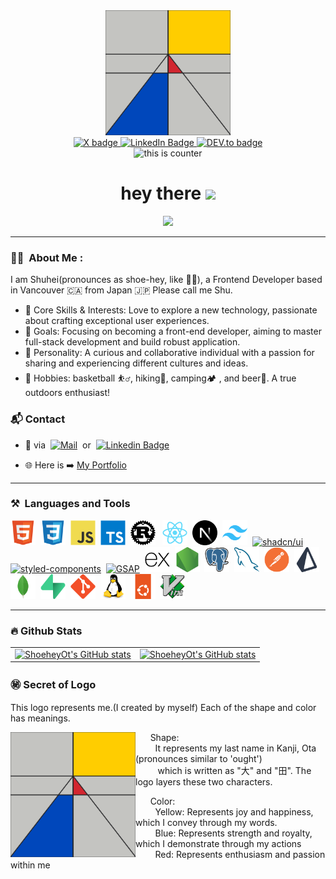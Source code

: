<div id="header" align="center">
    <img src="public/logo.svg" width="200" />
    <div id="badge">
        <a href="https://twitter.com/Shuhei_Ota" target="_blank">
        <img src="https://img.shields.io/badge/x.com-black?logo=X&logoColor=white&style=for-the-badge" alt="X badge"/>
        </a>
        <a href="https://www.linkedin.com/in/shuhei-ota-994287289/" target="_blank">
        <img src="https://img.shields.io/badge/LinkedIn-blue?logo=linkedin&logoColor=white&style=for-the-badge" alt="LinkedIn Badge" />
        </a>
        <a href="https://dev.to/shoeheyot" target="_blank">
        <img src="https://img.shields.io/badge/dev.to-black?logo=dev.to&logoColor=white&style=for-the-badge" alt="DEV.to badge"/>
        </a>
    </div>
    <img src="https://komarev.com/ghpvc/?username=ShoeheyOt&style=flat-square&color=blue" alt="this is counter"/>
    <h1>hey there
    <img src="https://i.giphy.com/media/v1.Y2lkPTc5MGI3NjExOHZiNXd2NTFjMGJnamZ2aGd0cjVxbTI0d3F5dGd5bmY3YmZvcTlleCZlcD12MV9pbnRlcm5hbF9naWZfYnlfaWQmY3Q9cw/hvRJCLFzcasrR4ia7z/giphy.gif" width="30px"/>
    </h1>
</div>
<div align="center">
    <img src="https://i.giphy.com/media/v1.Y2lkPTc5MGI3NjExeWF5bm5pYTIydjlsYm91Z241Z3B0NXdiOTRqNGQ1NjQ0Z2hlN254NyZlcD12MV9pbnRlcm5hbF9naWZfYnlfaWQmY3Q9Zw/iIqmM5tTjmpOB9mpbn/giphy.gif"/>
</div>

---

### :man_technologist: &nbsp;About Me :

I am Shuhei(pronounces as shoe-hey, like :athletic_shoe::wave:), a Frontend Developer based in Vancouver :canada: from Japan :jp: Please call me Shu.

- :mag_right: Core Skills & Interests: Love to explore a new technology, passionate about crafting exceptional user experiences.
- :triangular_flag_on_post: Goals: Focusing on becoming a front-end developer, aiming to master full-stack development and build robust application.
- :bearded_person: Personality: A curious and collaborative individual with a passion for sharing and experiencing different cultures and ideas.
- :tada: Hobbies: basketball :basketball_man:, hiking:hiking_boot:, camping:camping: , and beer:beers:. A true outdoors enthusiast!

### :mailbox_with_mail: Contact

- :envelope_with_arrow: via &nbsp;[![Mail](https://img.shields.io/badge/-GMAIL-red?style=flat&logo=gmail&logoColor=white)](mailto:shuhei.ota.so@gmail.com) &nbsp;or &nbsp;[![Linkedin Badge](https://img.shields.io/badge/-Shu-blue?style=flat&logo=Linkedin&logoColor=white)](https://www.linkedin.com/in/shuhei-ota-994287289/)

- :globe_with_meridians: Here is :arrow_right:&nbsp;[My Portfolio](https://portfolio-theta-murex-82.vercel.app/)

---

### :hammer_and_pick: &nbsp;Languages and Tools

<p>
    <a href="https://developer.mozilla.org/en-US/docs/Web/HTML" target="_blank" rel="noreferrer"><img src="https://github.com/devicons/devicon/blob/master/icons/html5/html5-original.svg" title="html" alt="HTML" width="40" height="40"/></a>&nbsp;
    <a href="https://developer.mozilla.org/en-US/docs/Web/CSS"><img src="https://github.com/devicons/devicon/blob/master/icons/css3/css3-original.svg" title="css" alt="CSS" width="40" height="40"/></a>&nbsp;
    <a href="https://developer.mozilla.org/en-US/docs/Web/JavaScript"><img src="https://github.com/devicons/devicon/blob/master/icons/javascript/javascript-original.svg" title="Javascript" alt="Javascript" width="40" height="40"/></a>&nbsp;
    <a href="https://www.typescriptlang.org/"><img src="https://github.com/devicons/devicon/blob/master/icons/typescript/typescript-original.svg" title="Typescript" alt="Typescript" width="40" height="40"/></a>&nbsp;
    <a href="https://www.rust-lang.org/"><img src="https://github.com/devicons/devicon/blob/master/icons/rust/rust-original.svg" title="Rust" alt="Rust" width="40" height="40"/></a> &nbsp;
    <a href="https://react.dev/"><img src="https://github.com/devicons/devicon/blob/master/icons/react/react-original.svg" title="React" alt="React" width="40" height="40"/></a>&nbsp;
    <a href="https://nextjs.org/"><img src="https://github.com/devicons/devicon/blob/master/icons/nextjs/nextjs-original.svg" title="Nextjs" alt="Nextjs" width="40" height="40"/></a>&nbsp;
    <a href="https://tailwindcss.com/"><img src="https://github.com/devicons/devicon/blob/master/icons/tailwindcss/tailwindcss-original.svg" title="TailwindCSS" alt="TailwindCSS" width="40" height="40"/></a>&nbsp;
    <a href="https://ui.shadcn.com/"><img src="https://cdn.simpleicons.org/shadcnui" title="shadcn/ui" alt="shadcn/ui" width="40" height="40"/></a>&nbsp;
    <a href="https://styled-components.com/"><img src="https://cdn.simpleicons.org/styledcomponents" title="styled-components" alt="styled-components" width="40" height="40"/></a>&nbsp;
    <a href="https://gsap.com/"><img src="https://cdn.simpleicons.org/greensock" title="GSAP" alt="GSAP" width="40" height="40"/></a>&nbsp;
    <a href="https://expressjs.com/"><img src="https://github.com/devicons/devicon/blob/master/icons/express/express-original.svg" title="expressjs" alt="expressjs" width="40" height="40"/></a>&nbsp;
    <a href="https://nodejs.org/en"><img src="https://github.com/devicons/devicon/blob/master/icons/nodejs/nodejs-original.svg" title="node-js" alt="node-js" width="40" height="40"/></a>&nbsp;
    <a href="https://www.postgresql.org/"><img src="https://github.com/devicons/devicon/blob/master/icons/postgresql/postgresql-original.svg" title="postgreSQL" alt="postgreSQL" width="40" height="40"/></a>&nbsp;
    <a href="https://www.mysql.com/"><img src="https://github.com/devicons/devicon/blob/master/icons/mysql/mysql-original.svg" title="mysql" alt="mydql" width="40" height="40"/></a>&nbsp;
    <a href="https://www.postman.com/"><img src="https://github.com/devicons/devicon/blob/master/icons/postman/postman-original.svg" title="postman" alt="postman" width="40" height="40"/></a>&nbsp;
    <a href="https://www.prisma.io/"><img src="https://github.com/devicons/devicon/blob/master/icons/prisma/prisma-original.svg" title="prisma" alt="prisma" width="40" height="40"/></a>&nbsp;
    <a href="https://www.mongodb.com/"><img src="https://github.com/devicons/devicon/blob/master/icons/mongodb/mongodb-original.svg" title="mongoDB" alt="mongoDB" width="40" height="40"/></a>&nbsp;
    <a href="https://supabase.com/"><img src="https://github.com/devicons/devicon/blob/master/icons/supabase/supabase-original.svg" title="supabase" alt="supabase" width="40" height="40"/></a>&nbsp;
    <a href="https://git-scm.com/"><img src="https://github.com/devicons/devicon/blob/master/icons/git/git-original.svg" title="git" alt="git" width="40" height="40"/></a>&nbsp;
    <a href="https://www.linux.org/"><img src="https://github.com/devicons/devicon/blob/master/icons/linux/linux-original.svg" title="Linux" alt="Linux" width="40" height="40"/></a>&nbsp;
    <a href="https://ubuntu.com/"><img src="https://github.com/devicons/devicon/blob/master/icons/ubuntu/ubuntu-original.svg" title="Ubuntsu" alt="Ubuntsu" width="40" height="40"/></a>&nbsp;
    <a href="https://www.vim.org/"><img src="https://github.com/devicons/devicon/blob/master/icons/vim/vim-original.svg" title="VIM" alt="VIM" width="40" height="40"/></a>&nbsp;
</p>

---

### :fire:&nbsp;Github Stats

<table>
  <tr>
    <td align="center">
      <a href="http://www.github.com/ShoeheyOt">
        <img src="https://github-readme-stats.vercel.app/api?username=ShoeheyOt&show_icons=true&hide=&count_private=true&title_color=0891b2&text_color=ffffff&icon_color=0891b2&bg_color=1c1917&hide_border=true&show_icons=true" alt="ShoeheyOt's GitHub stats" />
      </a>
    </td>
    <td align="center">
      <a href="http://www.github.com/ShoeheyOt">
        <img src="https://github-readme-stats.vercel.app/api/top-langs/?username=ShoeheyOt&hide_progress=true&layout=compact&theme=vision-friendly-dark" alt="ShoeheyOt's GitHub stats" />
      </a>
    </td>
  </tr>
</table>

### :secret:&nbsp;Secret of Logo

This logo represents me.(I created by myself)
Each of the shape and color has meanings.

<div> 
  <img  align="left" src="public/logo.svg" width=200/>
</div>
<div >
  <p>&nbsp;&nbsp;&nbsp;&nbsp;&nbsp;&nbsp;Shape:</br>&nbsp;&nbsp;&nbsp;&nbsp;&nbsp;&nbsp;&nbsp;&nbsp;It represents my last name in Kanji, Ota (pronounces similar to 'ought') </br>&nbsp;&nbsp;&nbsp;&nbsp;&nbsp;&nbsp;&nbsp;&nbsp; which is written as "大" and "田". The logo layers these two characters.
  </p>
  <p>&nbsp;&nbsp;&nbsp;&nbsp;&nbsp;&nbsp;Color:</br>&nbsp;&nbsp;&nbsp;&nbsp;&nbsp;&nbsp;&nbsp;&nbsp;Yellow: Represents joy and happiness, which I convey through my words.</br>&nbsp;&nbsp;&nbsp;&nbsp;&nbsp;&nbsp;&nbsp;&nbsp;Blue: Represents strength and royalty, which I demonstrate through my actions</br>&nbsp;&nbsp;&nbsp;&nbsp;&nbsp;&nbsp;&nbsp;&nbsp;Red: Represents enthusiasm and passion within me
  </p>

</div>

<!---
ShoeheyOt/ShoeheyOt is a ✨ special ✨ repository because its `README.md` (this file) appears on your GitHub profile.
You can click the Preview link to take a look at your changes.
--->
